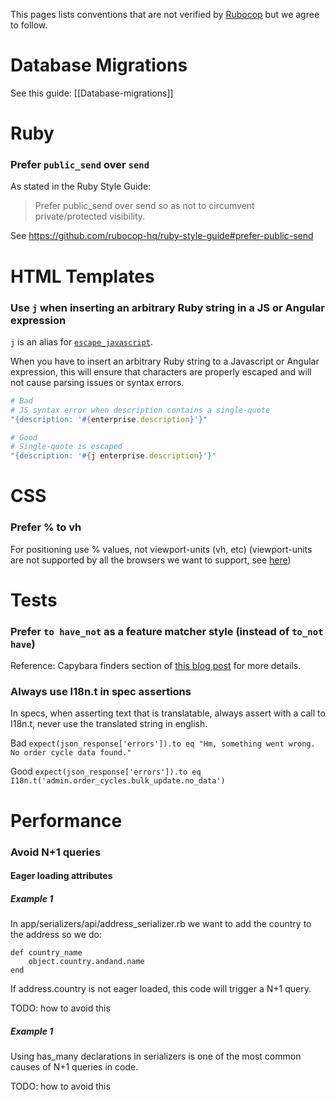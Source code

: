 This pages lists conventions that are not verified by [Rubocop](http://batsov.com/rubocop/) but we agree to follow.

# Database Migrations

See this guide: [[Database-migrations]]

# Ruby

### Prefer `public_send` over `send`

As stated in the Ruby Style Guide:

> Prefer public_send over send so as not to circumvent private/protected visibility.

See https://github.com/rubocop-hq/ruby-style-guide#prefer-public-send

# HTML Templates

### Use `j` when inserting an arbitrary Ruby string in a JS or Angular expression

`j` is an alias for [`escape_javascript`](https://api.rubyonrails.org/classes/ActionView/Helpers/JavaScriptHelper.html#method-i-escape_javascript).

When you have to insert an arbitrary Ruby string to a Javascript or Angular expression, this will ensure that characters are properly escaped and will not cause parsing issues or syntax errors.

```ruby
# Bad
# JS syntax error when description contains a single-quote
"{description: '#{enterprise.description}'}"

# Good
# Single-quote is escaped
"{description: '#{j enterprise.description}'}"
```

# CSS

### Prefer % to vh
For positioning use % values, not viewport-units (vh, etc) (viewport-units are not supported by all the browsers we want to support, see [here](https://caniuse.com/#feat=viewport-units))

# Tests

### Prefer `to have_not` as a feature matcher style (instead of `to_not have`)
Reference: Capybara finders section of [this blog post](https://blog.codeship.com/faster-rails-tests/) for more details.

### Always use I18n.t in spec assertions
In specs, when asserting text that is translatable, always assert with a call to I18n.t, never use the translated string in english.

Bad
`expect(json_response['errors']).to eq "Hm, something went wrong. No order cycle data found."`

Good
`expect(json_response['errors']).to eq I18n.t('admin.order_cycles.bulk_update.no_data')`

# Performance

### Avoid N+1 queries
#### Eager loading attributes
##### Example 1
In app/serializers/api/address_serializer.rb we want to add the country to the address so we do:
```
def country_name
    object.country.andand.name
end
```
If address.country is not eager loaded, this code will trigger a N+1 query.

TODO: how to avoid this

##### Example 1
Using has_many declarations in serializers is one of the most common causes of N+1 queries in code.

TODO: how to avoid this